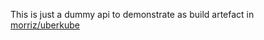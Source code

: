 This is just a dummy api to demonstrate as build artefact in [morriz/uberkube](https://github.com/Morriz/uberkube)

